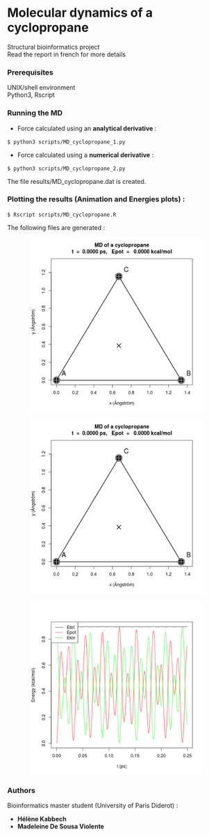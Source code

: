 # Molecular dynamics of a cyclopropane
Structural bioinformatics project<br />
Read the report in french for more details

### Prerequisites
UNIX/shell environment<br />
Python3, Rscript

### Running the MD
* Force calculated using an **analytical derivative** :
```
$ python3 scripts/MD_cyclopropane_1.py
```
* Force calculated using a **numerical derivative** :
```
$ python3 scripts/MD_cyclopropane_2.py
```

The file results/MD_cyclopropane.dat is created.

### Plotting the results (Animation and Energies plots) :
```
$ Rscript scripts/MD_cyclopropane.R
```
The following files are generated :

<p align="center">
  <img width="400" src="results/anim_MD_forces.gif" alt="MD forces"/>
</p>

<p align="center">
  <img width="400" src="results/anim_MD_traces.gif" alt="MD traces"/>
</p>

<p align="center">
  <img width="400" src="results/Energies_MD.png" alt="Energies"/>
</p>



### Authors
Bioinformatics master student (University of Paris Diderot) :
* **Hélène Kabbech**
* **Madeleine De Sousa Violente**
